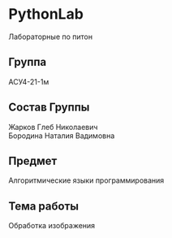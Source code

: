 # PythonLab
Лабораторные по питон <br/> 
## Группа
АСУ4-21-1м <br/>
## Состав Группы
Жарков Глеб Николаевич <br/>
Бородина Наталия Вадимовна <br/>
## Предмет
Алгоритмические языки программирования <br/>
## Тема работы
Обработка изображения
